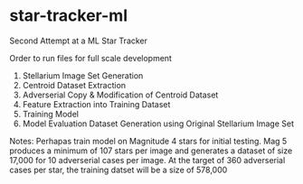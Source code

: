 # star-tracker-ml
Second Attempt at a ML Star Tracker

Order to run files for full scale development

1. Stellarium Image Set Generation
2. Centroid Dataset Extraction 
3. Adverserial Copy & Modification of Centroid Dataset
4. Feature Extraction into Training Dataset
5. Training Model
6. Model Evaluation Dataset Generation using Original Stellarium Image Set

Notes:
Perhapas train model on Magnitude 4 stars for initial testing. Mag 5 produces a minimum of 107 stars per image and generates a dataset of size 17,000 for 10 adverserial cases per image. At the target of 360 adverserial cases per star, the training datset will be a size of 578,000 
